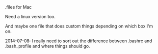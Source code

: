 .files for Mac

Need a linux version too. 

And maybe one file that does custom things depending on which box I'm on.

2014-07-08: I really need to sort out the difference between .bashrc and .bash_profile and where things should go.

